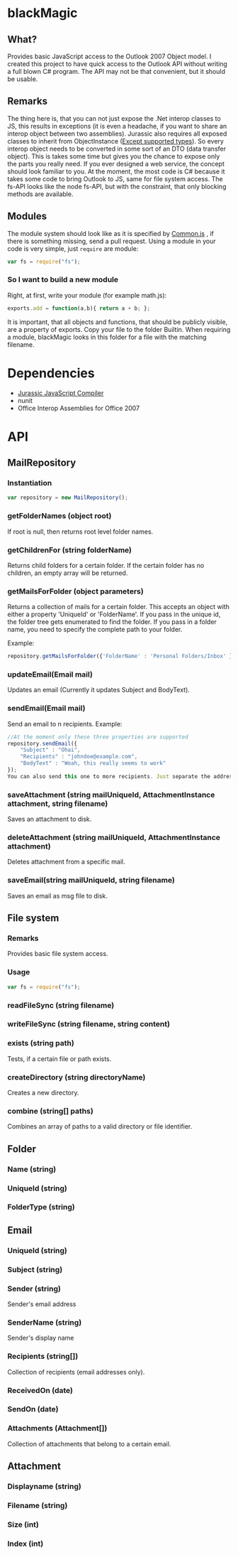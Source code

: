 # blackMagic

## What?
Provides basic JavaScript access to the Outlook 2007 Object model. I created this project to have quick access to the Outlook API without writing a full blown C# program. The API may not be that convenient, but it should be usable.

## Remarks

The thing here is, that you can not just expose the .Net interop classes to JS, this results in exceptions (it is even a headache, if you want to share an interop object between two assemblies). Jurassic also requires all exposed classes to inherit from ObjectInstance ([Except supported types](http://jurassic.codeplex.com/wikipage?title=Supported%20types&referringTitle=Documentation)). So every interop object needs to be converted in some sort of an DTO (data transfer object). This is takes some time but gives you the chance to expose only the parts you really need. If you ever designed a web service, the concept should look familiar to you. 
At the moment, the most code is C# because it takes some code to bring Outlook to JS, same for file system access.
The fs-API looks like the node fs-API, but with the constraint, that only blocking methods are available.

## Modules
The module system should look like as it is specified by [Common.js](http://www.commonjs.org/specs/modules/1.0/) , if there is something missing, send a pull request.
Using a module in your code is very simple, just ```require``` are module:
```JavaScript
var fs = require("fs");
```
### So I want to build a new module
Right, at first, write your module (for example math.js):
```JavaScript
exports.add = function(a,b){ return a + b; };
```
It is important, that all objects and functions, that should be publicly visible, are a property of exports.
Copy your file to the folder Builtin. When requiring a module, blackMagic looks in this folder for a file with the matching filename.
# Dependencies
* [Jurassic JavaScript Compiler](http://jurassic.codeplex.com/)
* nunit
* Office Interop Assemblies for Office 2007

# API
## MailRepository
### Instantiation
```JavaScript
var repository = new MailRepository();
```
### getFolderNames (object root)
If root is null, then returns root level folder names.
### getChildrenFor (string folderName)
Returns child folders for a certain folder. If the certain folder has no children, an empty array will be returned.
### getMailsForFolder (object parameters)
Returns a collection of mails for a certain folder.
This accepts an object with either a property 'UniqueId' or 'FolderName'. If you pass in the unique id, the folder tree gets enumerated to find the folder.
If you pass in a folder name, you need to specify the complete path to your folder. 

Example:
```JavaScript
repository.getMailsForFolder({'FolderName' : 'Personal Folders/Inbox' });
```
### updateEmail(Email mail)
Updates an email (Currently it updates Subject and BodyText).
### sendEmail(Email mail)
Send an email to n recipients.
Example:
```JavaScript
//At the moment only these three properties are supported
repository.sendEmail({
	"Subject" : "Ohai",
	"Recipients" : "johndoe@example.com",
	"BodyText" : "Woah, this really seems to work"
});
You can also send this one to more recipients. Just separate the addresses by comma.
```
### saveAttachment (string mailUniqueId, AttachmentInstance attachment, string filename)
Saves an attachment to disk.
### deleteAttachment (string mailUniqueId, AttachmentInstance attachment)
Deletes attachment from a specific mail.
### saveEmail(string mailUniqueId, string filename)
Saves an email as msg file to disk.
## File system
### Remarks
Provides basic file system access.
### Usage
```JavaScript
var fs = require("fs");
```
### readFileSync (string filename)
### writeFileSync (string filename, string content)
### exists (string path)
Tests, if a certain file or path exists.
### createDirectory (string directoryName)
Creates a new directory.
### combine (string[] paths)
Combines an array of paths to a valid directory or file identifier.
## Folder
### Name (string)
### UniqueId (string)
### FolderType (string)
## Email
### UniqueId (string)
### Subject (string)
### Sender (string)
Sender's email address
### SenderName (string)
Sender's display name
### Recipients (string[])
Collection of recipients (email addresses only).
### ReceivedOn (date)
### SendOn (date)
### Attachments (Attachment[])
Collection of attachments that belong to a certain email.
## Attachment
### Displayname (string)
### Filename (string)
### Size (int)
### Index (int)
